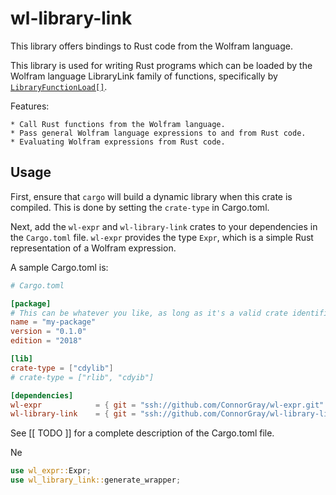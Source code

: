 # wl-library-link

This library offers bindings to Rust code from the Wolfram language.

This library is used for writing Rust programs which can be loaded by the Wolfram language
LibraryLink family of functions, specifically by
[`LibraryFunctionLoad[]`][library-function-load].

Features:

    * Call Rust functions from the Wolfram language.
    * Pass general Wolfram language expressions to and from Rust code.
    * Evaluating Wolfram expressions from Rust code.

## Usage

First, ensure that `cargo` will build a dynamic library when this crate is compiled. This
is done by setting the `crate-type` in Cargo.toml.

Next, add the `wl-expr` and `wl-library-link` crates to your dependencies in the
`Cargo.toml` file. `wl-expr` provides the type `Expr`, which is a simple Rust
representation of a Wolfram expression.

A sample Cargo.toml is:

```toml
# Cargo.toml

[package]
# This can be whatever you like, as long as it's a valid crate identifier.
name = "my-package"
version = "0.1.0"
edition = "2018"

[lib]
crate-type = ["cdylib"]
# crate-type = ["rlib", "cdyib"]

[dependencies]
wl-expr            = { git = "ssh://github.com/ConnorGray/wl-expr.git" }
wl-library-link    = { git = "ssh://github.com/ConnorGray/wl-library-link.git" }
```

See [[ TODO ]] for a complete description of the Cargo.toml file.

Ne

```rust
use wl_expr::Expr;
use wl_library_link::generate_wrapper;


```


[library-function-load]: https://reference.wolfram.com/language/ref/LibraryFunctionLoad.html
